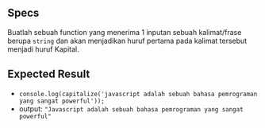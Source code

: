 ## Specs

Buatlah sebuah function yang menerima 1 inputan sebuah kalimat/frase berupa `string` dan akan menjadikan huruf pertama pada kalimat tersebut menjadi huruf Kapital.

## Expected Result

- `console.log(capitalize('javascript adalah sebuah bahasa pemrograman yang sangat powerful'));`
- output: `"Javascript adalah sebuah bahasa pemrograman yang sangat powerful"`